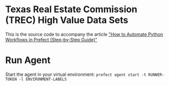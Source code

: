 # Texas Real Estate Commission (TREC) High Value Data Sets

This is the source code to accompany the article ["How to Automate Python Workflows in Prefect (Step-by-Step Guide)"](https://lejimmy.com/how-to-automate-python-workflows-in-prefect-step-by-step-guide/)

# Run Agent
Start the agent in your virtual environment:
`prefect agent start -t RUNNER-TOKEN -l ENVIRONMENT-LABELS`